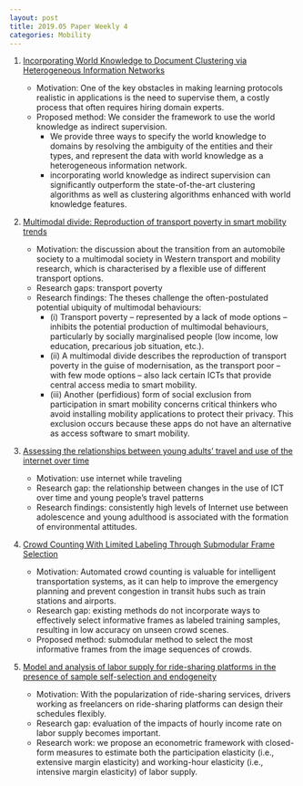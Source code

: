```yaml
---
layout: post
title: 2019.05 Paper Weekly 4
categories: Mobility
---
```


1. [Incorporating World Knowledge to Document Clustering via Heterogeneous Information Networks](https://dl.acm.org/citation.cfm?id=2783374)

    - Motivation: One of the key obstacles in making learning protocols realistic in applications is the need to supervise them, a costly process that often requires hiring domain experts.
    - Proposed method: We consider the framework to use the world knowledge as indirect supervision.
        - We provide three ways to specify the world knowledge to domains by resolving the ambiguity of the entities and their types, and represent the data with world knowledge as a heterogeneous information network.
        - incorporating world knowledge as indirect supervision can significantly outperform the state-of-the-art clustering algorithms as well as clustering algorithms enhanced with world knowledge features.

2. [Multimodal divide: Reproduction of transport poverty in smart mobility trends](https://www.sciencedirect.com/science/article/pii/S0965856418301927)

    - Motivation:  the discussion about the transition from an automobile society to a multimodal society in Western transport and mobility research, which is characterised by a flexible use of different transport options.
    - Research gaps: transport poverty
    - Research findings: The theses challenge the often-postulated potential ubiquity of multimodal behaviours: 
        - (i) Transport poverty – represented by a lack of mode options – inhibits the potential production of multimodal behaviours, particularly by socially marginalised people (low income, low education, precarious job situation, etc.). 
        - (ii) A multimodal divide describes the reproduction of transport poverty in the guise of modernisation, as the transport poor – with few mode options – also lack certain ICTs that provide central access media to smart mobility. 
        - (iii) Another (perfidious) form of social exclusion from participation in smart mobility concerns critical thinkers who avoid installing mobility applications to protect their privacy. This exclusion occurs because these apps do not have an alternative as access software to smart mobility.

3. [Assessing the relationships between young adults’ travel and use of the internet over time](https://www.sciencedirect.com/science/article/pii/S0965856417302082)

    - Motivation: use internet while traveling
    - Research gap: the relationship between changes in the use of ICT over time and young people’s travel patterns
    - Research findings: consistently high levels of Internet use between adolescence and young adulthood is associated with the formation of environmental attitudes.

4. [Crowd Counting With Limited Labeling Through Submodular Frame Selection](https://ieeexplore.ieee.org/document/8360780)

    - Motivation: Automated crowd counting is valuable for intelligent transportation systems, as it can help to improve the emergency planning and prevent congestion in transit hubs such as train stations and airports.
    - Research gap: existing methods do not incorporate ways to effectively select informative frames as labeled training samples, resulting in low accuracy on unseen crowd scenes.
    - Proposed method: submodular method to select the most informative frames from the image sequences of crowds.

5. [Model and analysis of labor supply for ride-sharing platforms in the presence of sample self-selection and endogeneity](https://www.sciencedirect.com/science/article/pii/S0191261518306106)

    - Motivation: With the popularization of ride-sharing services, drivers working as freelancers on ride-sharing platforms can design their schedules flexibly. 
    - Research gap: evaluation of the impacts of hourly income rate on labor supply becomes important.
    - Research work: we propose an econometric framework with closed-form measures to estimate both the participation elasticity (i.e., extensive margin elasticity) and working-hour elasticity (i.e., intensive margin elasticity) of labor supply. 